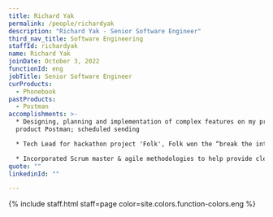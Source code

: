 ```yaml
---
title: Richard Yak
permalink: /people/richardyak
description: "Richard Yak - Senior Software Engineer"
third_nav_title: Software Engineering
staffId: richardyak
name: Richard Yak
joinDate: October 3, 2022
functionId: eng
jobTitle: Senior Software Engineer
curProducts:
  - Phonebook
pastProducts:
  - Postman
accomplishments: >-
  * Designing, planning and implementation of complex features on my primary
  product Postman; scheduled sending

  * Tech Lead for hackathon project 'Folk', Folk won the “break the internet” award

  * Incorporated Scrum master & agile methodologies to help provide clearer visibility of the engineering progress and workload allocation of the engineers to the product and product operations team
quote: ""
linkedinId: ""

---
```


{% include staff.html staff=page color=site.colors.function-colors.eng %}
